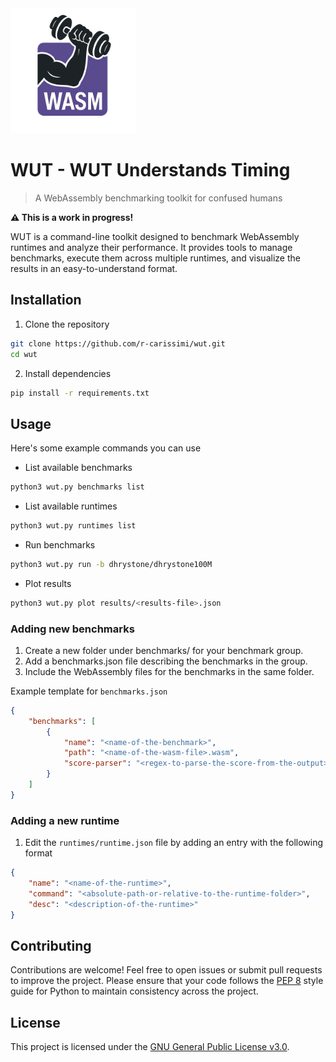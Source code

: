 <img src="assets/logo.png" width="200">

# WUT - WUT Understands Timing

> A WebAssembly benchmarking toolkit for confused humans

**⚠️ This is a work in progress!**

WUT is a command-line toolkit designed to benchmark WebAssembly runtimes and analyze their performance. It provides tools to manage benchmarks, execute them across multiple runtimes, and visualize the results in an easy-to-understand format.

## Installation

1. Clone the repository

```bash
git clone https://github.com/r-carissimi/wut.git
cd wut
```

2. Install dependencies

```bash
pip install -r requirements.txt
```

## Usage

Here's some example commands you can use

* List available benchmarks

```bash
python3 wut.py benchmarks list
```

* List available runtimes

```bash
python3 wut.py runtimes list
```

* Run benchmarks

```bash
python3 wut.py run -b dhrystone/dhrystone100M
```

* Plot results

```bash
python3 wut.py plot results/<results-file>.json
```

### Adding new benchmarks

1. Create a new folder under benchmarks/ for your benchmark group.
2. Add a benchmarks.json file describing the benchmarks in the group.
3. Include the WebAssembly files for the benchmarks in the same folder.

Example template for `benchmarks.json`

```json
{
    "benchmarks": [
        {
            "name": "<name-of-the-benchmark>",
            "path": "<name-of-the-wasm-file>.wasm",
            "score-parser": "<regex-to-parse-the-score-from-the-output>"
        }
    ]
}
```

### Adding a new runtime

1. Edit the `runtimes/runtime.json` file by adding an entry with the following format

```json
{
    "name": "<name-of-the-runtime>",
    "command": "<absolute-path-or-relative-to-the-runtime-folder>",
    "desc": "<description-of-the-runtime>"
}
```

## Contributing

Contributions are welcome! Feel free to open issues or submit pull requests to improve the project. Please ensure that your code follows the [PEP 8](https://peps.python.org/pep-0008/) style guide for Python to maintain consistency across the project.


## License

This project is licensed under the [GNU General Public License v3.0](LICENSE).

